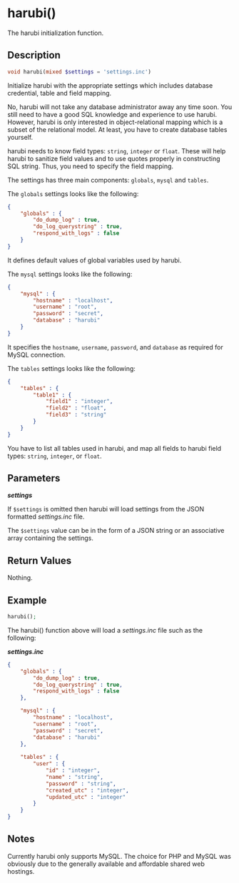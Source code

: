 harubi()
========

The harubi initialization function.

## Description

```php
void harubi(mixed $settings = 'settings.inc')
```

Initialize harubi with the appropriate settings which includes database credential, table and field mapping.

No, harubi will not take any database administrator away any time soon. You still need to have a good SQL knowledge and experience to use harubi. However, harubi is only interested in object-relational mapping which is a subset of the relational model. At least, you have to create database tables yourself.

harubi needs to know field types: `string`, `integer` or `float`. These will help harubi to sanitize field values and to use quotes properly in constructing SQL string. Thus, you need to specify the field mapping.

The settings has three main components: `globals`, `mysql` and `tables`.

The `globals` settings looks like the following:
```json
{
	"globals" : {
		"do_dump_log" : true,
		"do_log_querystring" : true,
		"respond_with_logs" : false
	}
}
```
It defines default values of global variables used by harubi.

The `mysql` settings looks like the following:
```json
{
	"mysql" : {
		"hostname" : "localhost",
		"username" : "root",
		"password" : "secret",
		"database" : "harubi"
	}
}
```
It specifies the `hostname`, `username`, `password`, and `database` as required for MySQL connection.

The `tables` settings looks like the following:
```json
{
	"tables" : {
		"table1" : {
			"field1" : "integer",
			"field2" : "float",
			"field3" : "string"
		}
	}
}
```
You have to list all tables used in harubi, and map all fields to harubi field types: `string`, `integer`, or `float`.


## Parameters

***settings***

If `$settings` is omitted then harubi will load settings from the JSON formatted *settings.inc* file.

The `$settings` value can be in the form of a JSON string or an associative array containing the settings.

## Return Values

Nothing.

## Example

```php
harubi();
```
The harubi() function above will load a *settings.inc* file such as the following:

***settings.inc***
```json
{
	"globals" : {
		"do_dump_log" : true,
		"do_log_querystring" : true,
		"respond_with_logs" : false
	},

	"mysql" : {
		"hostname" : "localhost",
		"username" : "root",
		"password" : "secret",
		"database" : "harubi"
	},
	
	"tables" : {
		"user" : {
			"id" : "integer",
			"name" : "string",
			"password" : "string",
			"created_utc" : "integer",
			"updated_utc" : "integer"
		}
	}
}
```

## Notes

Currently harubi only supports MySQL. The choice for PHP and MySQL was obviously due to the generally available and affordable shared web hostings.

